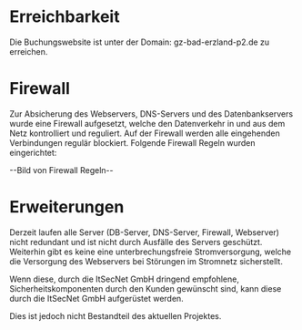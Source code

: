# Erreichbarkeit

Die Buchungswebsite ist unter der Domain: gz-bad-erzland-p2.de zu erreichen.

# Firewall
Zur Absicherung des Webservers, DNS-Servers und des Datenbankservers wurde eine Firewall aufgesetzt, welche den Datenverkehr in und aus dem Netz kontrolliert und reguliert.
Auf der Firewall werden alle eingehenden Verbindungen regulär blockiert. Folgende Firewall Regeln wurden eingerichtet:

--Bild von Firewall Regeln--

# Erweiterungen
Derzeit laufen alle Server (DB-Server, DNS-Server, Firewall, Webserver) nicht redundant und ist nicht durch Ausfälle des Servers geschützt.
Weiterhin gibt es keine eine unterbrechungsfreie Stromversorgung, welche die Versorgung des Webservers bei Störungen im Stromnetz sicherstellt.

Wenn diese, durch die ItSecNet GmbH dringend empfohlene, Sicherheitskomponenten durch den Kunden gewünscht sind, kann diese durch die ItSecNet GmbH aufgerüstet werden.

Dies ist jedoch nicht Bestandteil des aktuellen Projektes.
